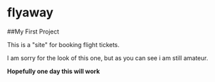 # flyaway

##My First Project

This is a "site" for booking flight tickets.

I am sorry for the look of this one, but as you can see i am still amateur.

**Hopefully one day this will work**

